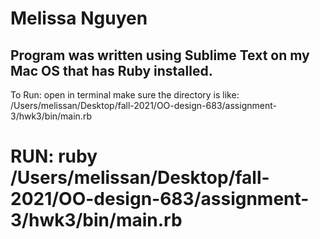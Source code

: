 
# Melissa Nguyen 

## Program was written using Sublime Text on my Mac OS that has Ruby installed. 

 To Run: open in terminal make sure the directory is like: 
 /Users/melissan/Desktop/fall-2021/OO-design-683/assignment-3/hwk3/bin/main.rb

# RUN: ruby /Users/melissan/Desktop/fall-2021/OO-design-683/assignment-3/hwk3/bin/main.rb
